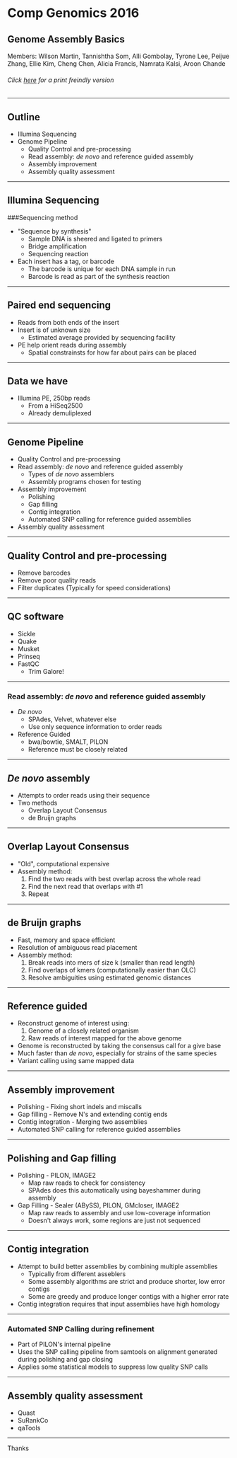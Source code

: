 # Comp Genomics 2016

## Genome Assembly Basics

Members: Wilson Martin, Tannishtha Som,  Alli Gombolay, Tyrone Lee, Peijue Zhang, Ellie Kim, Cheng Chen, Alicia Francis, Namrata Kalsi, Aroon Chande

###### Click [here](/?print-pdf) for a print freindly version

---

## Outline

- Illumina Sequencing 
- Genome Pipeline
  - Quality Control and pre-processing
  - Read assembly: *de novo* and reference guided assembly 
  - Assembly improvement
  - Assembly quality assessment 

---

## Illumina Sequencing
###Sequencing method
- "Sequence by synthesis"
	- Sample DNA is sheered and ligated to primers
	- Bridge amplification 
	- Sequencing reaction
- Each insert has a tag, or barcode
	- The barcode is unique for each DNA sample in run
	- Barcode is read as part of the synthesis reaction

---

## Paired end sequencing

- Reads from both ends of the insert
- Insert is of unknown size
	- Estimated average provided by sequencing facility
- PE help orient reads during assembly
	- Spatial constrainsts for how far about pairs can be placed

---

## Data we have

- Illumina PE, 250bp reads
	- From a HiSeq2500
	- Already demuliplexed

---

##  Genome Pipeline
  - Quality Control and pre-processing
  - Read assembly: *de novo* and reference guided assembly 
	- Types of *de novo* assemblers
	- Assembly programs chosen for testing
  - Assembly improvement
	- Polishing
	- Gap filling
	- Contig integration
	- Automated SNP calling for reference guided assemblies
  - Assembly quality assessment 


---


## Quality Control and pre-processing

- Remove barcodes
- Remove poor quality reads
- Filter duplicates (Typically for speed considerations)

---

## QC software

- Sickle
- Quake
- Musket
- Prinseq
- FastQC
	- Trim Galore!

---

### Read assembly: *de novo* and reference guided assembly

- *De novo*
	- SPAdes, Velvet, whatever else
	- Use only sequence information to order reads 
- Reference Guided
	- bwa/bowtie, SMALT, PILON
	- Reference must be closely related

---

## *De novo* assembly

- Attempts to order reads using their sequence
- Two methods
	- Overlap Layout Consensus
	- de Bruijn graphs

---

## Overlap Layout Consensus

- "Old", computational expensive
- Assembly method:
	1.  Find the two reads with best overlap across the whole read
	2.  Find the next read that overlaps with #1
	3.  Repeat

---

## de Bruijn graphs

- Fast, memory and space efficient
- Resolution of ambiguous read placement
- Assembly method:
	1.  Break reads into mers of size k (smaller than read length)
	2.  Find overlaps of kmers (computationally easier than OLC)
	3.  Resolve ambiguities using estimated genomic distances

---

## Reference guided

- Reconstruct genome of interest using:
	1.  Genome of a closely related organism
	2.  Raw reads of interest mapped for the above genome
- Genome is reconstructed by taking the consensus call for a give base
- Much faster than *de novo*, especially for strains of the same species
- Variant calling using same mapped data


---

## Assembly improvement
- Polishing - Fixing short indels and miscalls
- Gap filling - Remove N's and extending contig ends
- Contig integration - Merging two assemblies
- Automated SNP calling for reference guided assemblies

---

## Polishing and Gap filling

- Polishing - PILON, IMAGE2
	- Map raw reads to check for consistency
	- SPAdes does this automatically using bayeshammer during assembly
- Gap Filling - Sealer (ABySS), PILON, GMcloser, IMAGE2
	- Map raw reads to assembly and use low-coverage information 
	- Doesn't always work, some regions are just not sequenced

---

## Contig integration

- Attempt to build better assemblies by combining multiple assemblies
	- Typically from different asseblers
	- Some assembly algorithms are strict and produce shorter, low error contigs
	- Some are greedy and produce longer contigs with a higher error rate
- Contig integration requires that input assemblies have high homology

---

### Automated SNP Calling during refinement

- Part of PILON's internal pipeline
- Uses the SNP calling pipeline from samtools on alignment 
	generated during polishing and gap closing
- Applies some statistical models to suppress low quality SNP calls

---

## Assembly quality assessment

- Quast
- SuRankCo
- qaTools

---

Thanks
